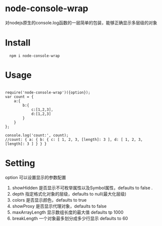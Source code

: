 # node-console-wrap
 
 对nodejs原生的console.log函数的一层简单的包装，能够正确显示多层级的对象
 
 # Install
```
  npm i node-console-wrap
```
 
 # Usage
 
```

require('node-console-wrap')({option});
var count = {
    a:{
        b:{
            c:[1,2,3],
            d:[1,2,3]
        }
    }
};

console.log('count:', count);
//count: { a: { b: { c: [ 1, 2, 3, [length]: 3 ], d: [ 1, 2, 3, [length]: 3 ] } } }
```
# Setting
 option<object> 可以设置显示的参数配置
 1. showHidden <boolean> 是否显示不可枚举属性以及Symbol属性，defaults to false .
 2. depth <number> 指定格式化对象的层级，defaults to null(最大化层级)
 3. colors <boolean> 是否显示颜色，defaults to true
 4. showProxy <boolean> 是否显示代理对象，defaults to false
 5. maxArrayLength <number> 显示数组长度的最大值 defaults tp 1000
 6. breakLength <number> 一个对象最多划分成多少行显示 defaults to 60


